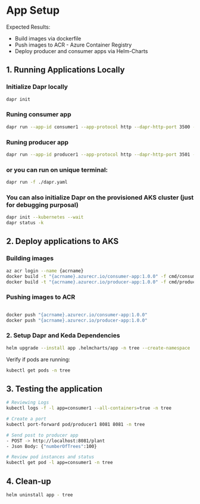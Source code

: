 # App Setup

Expected Results:

- Build images via dockerfile
- Push images to ACR - Azure Container Registry
- Deploy producer and consumer apps via Helm-Charts

## 1. Running Applications Locally

### Initialize Dapr locally

```sh
dapr init
```

### Runing consumer app

```sh
dapr run --app-id consumer1 --app-protocol http --dapr-http-port 3500 --app-port 8080  --resources-path .dapr/resources -- go run ./cmd/consumer
```

### Runing producer app

```sh
dapr run --app-id producer1 --app-protocol http --dapr-http-port 3501 --resources-path .dapr/resources -- go run ./cmd/producer
```

### or you can run on unique terminal:

```sh
dapr run -f ./dapr.yaml
```

### You can also initialize Dapr on the provisioned AKS cluster (just for debugging purposal)

```sh
dapr init --kubernetes --wait
dapr status -k
```

## 2. Deploy applications to AKS

### Building images

```sh
az acr login --name {acrname}
docker build -t "{acrname}.azurecr.io/consumer-app:1.0.0" -f cmd/consumer/dockerfile .
docker build -t "{acrname}.azurecr.io/producer-app:1.0.0" -f cmd/producer/dockerfile .
```

### Pushing images to ACR

```sh

docker push "{acrname}.azurecr.io/consumer-app:1.0.0" 
docker push "{acrname}.azurecr.io/producer-app:1.0.0" 
```

### 2. Setup Dapr and Keda Dependencies

```sh
helm upgrade --install app .helmcharts/app -n tree --create-namespace
```

Verify if pods are running:

```sh
kubectl get pods -n tree
```

## 3. Testing the application

```sh
# Reviewing Logs
kubectl logs -f -l app=consumer1 --all-containers=true -n tree

# Create a port
kubectl port-forward pod/producer1 8081 8081 -n tree

# Send post to producer app
- POST -> http://localhost:8081/plant
- Json Body: {"numberOfTrees":100}

# Review pod instances and status
kubectl get pod -l app=consumer1 -n tree
```

## 4. Clean-up

```sh
helm uninstall app - tree
```
